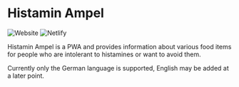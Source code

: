 # Histamin Ampel

![Website](https://img.shields.io/website?url=https%3A%2F%2Fhistamin-ampel.netlify.app%2F)
![Netlify](https://img.shields.io/netlify/449b0130-8707-44c0-8840-9971376e8fb0)

Histamin Ampel is a PWA and provides information about various food items for people who are intolerant to histamines or want to avoid them.

Currently only the German language is supported, English may be added at a later point.
